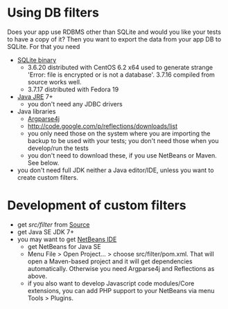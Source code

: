 
# Using DB filters #
Does your app use RDBMS other than SQLite and would you like your tests to have a copy of it? Then you want to export the data from your app DB to SQLite. For that you need
  * [SQLite binary](http://www.sqlite.org/download.html)
    * 3.6.20 distributed with CentOS 6.2 x64 used to generate strange 'Error: file is encrypted or is not a database'. 3.7.16 compiled from source works well.
    * 3.7.17 distributed with Fedora 19
  * [Java JRE](http://www.java.com) 7+
    * you don't need any JDBC drivers
  * Java libraries
    * [Argparse4j](http://sourceforge.net/projects/argparse4j/files/latest/download?source=dlp)
    * http://code.google.com/p/reflections/downloads/list
    * you only need those on the system where you are importing the backup to be used with your tests; you don't need those when you develop/run the tests
    * you don't need to download these, if you use NetBeans or Maven. See below.
  * you don't need full JDK neither a Java editor/IDE, unless you want to create custom filters.

# Development of custom filters #
  * get _src/filter_ from [Source](https://code.google.com/p/selite/source/checkout)
  * get Java SE JDK 7+
  * you may want to get [NetBeans IDE](http://www.netbeans.org)
    * get NetBeans for Java SE
    * Menu File > Open Project... > choose src/filter/pom.xml. That will open a Maven-based project and it will get dependencies automatically. Otherwise you need Argparse4j and Reflections as above.
    * if you also want to develop Javascript code modules/Core extensions, you can add PHP support to your NetBeans via menu Tools > Plugins.